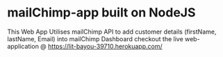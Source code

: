 # mailChimp-app built on NodeJS


This Web App Utilises mailChimp API to add customer details (firstName, lastName, Email) into mailChimp Dashboard
checkout the live web-application @ https://lit-bayou-39710.herokuapp.com/
